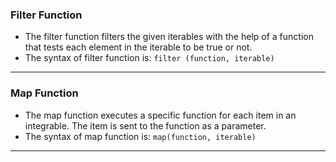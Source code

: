 ### Filter Function

* The filter function filters the given iterables with the help of a function that tests each element in the iterable to be true or not.
* The syntax of filter function is: `filter (function, iterable)`
****
### Map Function

* The map function executes a specific function for each item in an integrable. The item is sent to the function as a parameter.
* The syntax of map function is: `map(function, iterable)`
****
